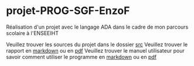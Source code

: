 # projet-PROG-SGF-EnzoF
Réalisation d'un projet avec le langage ADA dans le cadre de mon parcours scolaire à l'ENSEEIHT

Veuillez trouver les sources du projet dans le dossier [src](/src)
Veuillez trouver le rapport en [markdown](/livrables/rapport.md) ou en [pdf](/livrables/rapport.pdf)
Veuillez trouver le manuel utilisateur pour savoir comment utiliser le programme en [markdown](/doc/rapport.md) ou en [pdf](/doc/rapport.pdf)
